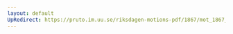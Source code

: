 ```yaml
---
layout: default
UpRedirect: https://pruto.im.uu.se/riksdagen-motions-pdf/1867/mot_1867__ak__205/mot_1867__ak__205-002.pdf
---
```

